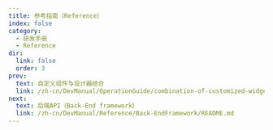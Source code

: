 ```yaml
---
title: 参考指南（Reference）
index: false
category:
  - 研发手册
  - Reference
dir:
  link: false
  order: 3
prev:
  text: 自定义组件与设计器结合
  link: /zh-cn/DevManual/OperationGuide/combination-of-customized-widget-and-designer.md
next:
  text: 后端API（Back-End framework）
  link: /zh-cn/DevManual/Reference/Back-EndFramework/README.md
---
```

